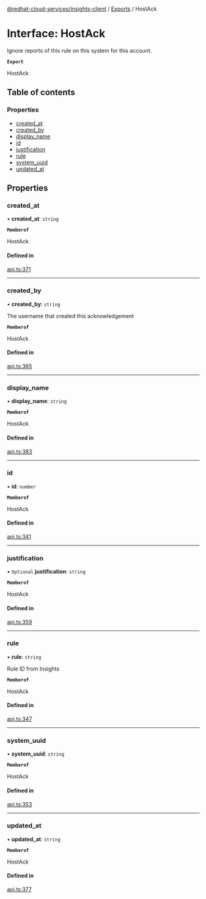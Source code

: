 [@redhat-cloud-services/insights-client](../README.md) / [Exports](../modules.md) / HostAck

# Interface: HostAck

Ignore reports of this rule on this system for this account.

**`Export`**

HostAck

## Table of contents

### Properties

- [created\_at](HostAck.md#created_at)
- [created\_by](HostAck.md#created_by)
- [display\_name](HostAck.md#display_name)
- [id](HostAck.md#id)
- [justification](HostAck.md#justification)
- [rule](HostAck.md#rule)
- [system\_uuid](HostAck.md#system_uuid)
- [updated\_at](HostAck.md#updated_at)

## Properties

### created\_at

• **created\_at**: `string`

**`Memberof`**

HostAck

#### Defined in

[api.ts:371](https://github.com/RedHatInsights/javascript-clients/blob/main/packages/insights/api.ts#L371)

___

### created\_by

• **created\_by**: `string`

The username that created this acknowledgement

**`Memberof`**

HostAck

#### Defined in

[api.ts:365](https://github.com/RedHatInsights/javascript-clients/blob/main/packages/insights/api.ts#L365)

___

### display\_name

• **display\_name**: `string`

**`Memberof`**

HostAck

#### Defined in

[api.ts:383](https://github.com/RedHatInsights/javascript-clients/blob/main/packages/insights/api.ts#L383)

___

### id

• **id**: `number`

**`Memberof`**

HostAck

#### Defined in

[api.ts:341](https://github.com/RedHatInsights/javascript-clients/blob/main/packages/insights/api.ts#L341)

___

### justification

• `Optional` **justification**: `string`

**`Memberof`**

HostAck

#### Defined in

[api.ts:359](https://github.com/RedHatInsights/javascript-clients/blob/main/packages/insights/api.ts#L359)

___

### rule

• **rule**: `string`

Rule ID from Insights

**`Memberof`**

HostAck

#### Defined in

[api.ts:347](https://github.com/RedHatInsights/javascript-clients/blob/main/packages/insights/api.ts#L347)

___

### system\_uuid

• **system\_uuid**: `string`

**`Memberof`**

HostAck

#### Defined in

[api.ts:353](https://github.com/RedHatInsights/javascript-clients/blob/main/packages/insights/api.ts#L353)

___

### updated\_at

• **updated\_at**: `string`

**`Memberof`**

HostAck

#### Defined in

[api.ts:377](https://github.com/RedHatInsights/javascript-clients/blob/main/packages/insights/api.ts#L377)

